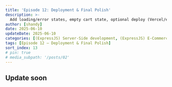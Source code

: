 ```yaml
---
title: 'Episode 12: Deployment & Final Polish'
description: >-
  Add loading/error states, empty cart state, optional deploy (Vercel/etc.)
author: [shandy]
date: 2025-06-10
updateDate: 2025-06-10
categories: [(ExpressJS) Server-Side development, (ExpressJS) E-Commerce]
tags: [Episode 12 – Deployment & Final Polish]
sort_index: 13
# pin: true
# media_subpath: '/posts/02'
---
```


## Update soon
